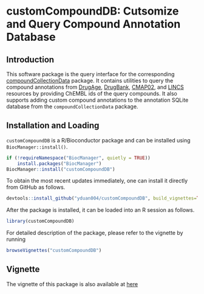 # customCompoundDB: Cutsomize and Query Compound Annotation Database

## Introduction

This software package is the query interface for the corresponding
[compoundCollectionData](https://github.com/yduan004/compoundCollectionData) package.
It contains utilities to query the compound annotations from 
[DrugAge](https://genomics.senescence.info/drugs/), 
[DrugBank](https://www.drugbank.ca/),
[CMAP02](https://portals.broadinstitute.org/cmap/),
and [LINCS](https://www.ncbi.nlm.nih.gov/geo/query/acc.cgi?acc=GSE92742) 
resources by providing ChEMBL ids of the query compounds.
It also supports adding custom compound annotations to the annotation SQLite
database from the `compoundCollectionData` package.

## Installation and Loading
`customCompoundDB` is a R/Bioconductor package and can be installed using 
`BiocManager::install()`.
```r
if (!requireNamespace("BiocManager", quietly = TRUE))
    install.packages("BiocManager")
BiocManager::install("customCompoundDB")
```

To obtain the most recent updates immediately, one can install it directly from 
GitHub as follows.
```r
devtools::install_github("yduan004/customCompoundDB", build_vignettes=TRUE)
```

After the package is installed, it can be loaded into an R session as follows.
```r
library(customCompoundDB)
```
For detailed description of the package, please refer to the vignette by running
```r
browseVignettes("customCompoundDB")
```

## Vignette
The vignette of this package is also available at [here](https://www.bioconductor.org/packages/release/bioc/vignettes/customCompoundDB/inst/doc/customCompoundDB.html)
